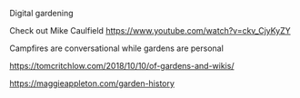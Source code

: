---
---


Digital gardening

Check out Mike Caulfield 
	https://www.youtube.com/watch?v=ckv_CjyKyZY

Campfires are conversational while gardens are personal 

https://tomcritchlow.com/2018/10/10/of-gardens-and-wikis/


https://maggieappleton.com/garden-history
